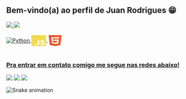 ## Bem-vindo(a) ao perfil de Juan Rodrigues 😁

 <div>
   <a href="https://github.com/juanr-0">
   <img height="180em" src="https://github-readme-stats.vercel.app/api?username=juanr-0&show_icons=true&theme=github_dark&include_all_commits=true&count_private=true"/>
   <img height="180em" src="https://github-readme-stats.vercel.app/api/top-langs/?username=juanr-0&layout=compact&langs_count=6&theme=tokyonight"/>

</div>
<div style="display: inline_block"><br>
    
  
  <img align="center" alt="Python" height="30" width="40" src="https://cdn.jsdelivr.net/gh/devicons/devicon/icons/python/python-original.svg" />         
  <img align="center" alt="Js" height="30" width="40" src="https://raw.githubusercontent.com/devicons/devicon/master/icons/javascript/javascript-plain.svg">
  <img align="center" alt="HTML" height="30" width="40" src="https://raw.githubusercontent.com/devicons/devicon/master/icons/html5/html5-original.svg">
  
  
</div>
 
 <br>
 
  ### Pra entrar em contato comigo me segue nas redes abaixo!
 
<div> 
  <a href="https://instagram.com/srmelkor" target="_blank"><img src="https://img.shields.io/badge/-Instagram-%23E4405F?style=for-the-badge&logo=instagram&logoColor=white" target="_blank"></a>
  <a href = "mailto:eng.juan.rodrigues@gmail.com"><img src="https://img.shields.io/badge/-Gmail-%23333?style=for-the-badge&logo=gmail&logoColor=white" target="_blank"></a>
  <a href="https://www.linkedin.com/in/juan-rodrigues-604b1016b/" target="_blank"><img src="https://img.shields.io/badge/-LinkedIn-%230077B5?style=for-the-badge&logo=linkedin&logoColor=white" target="_blank"></a> 
 
  ![Snake animation](https://github.com/juanr-0/juanr-0/blob/output/github-contribution-grid-snake.svg)

</div>
